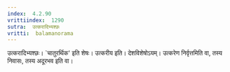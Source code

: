 ```yaml
---
index:  4.2.90
vrittiindex:  1290
sutra:  उत्करादिभ्यश्छः
vritti:  balamanorama 
---
```


उत्करादिभ्यश्छः। `चातुरर्थिक' इति शेषः। उत्करीय इति। देशविशेषोऽयम्। उत्करेण निर्वृत्तमिति वा, तस्य निवासः, तस्य अदूरभव इति वा। 

